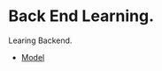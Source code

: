 # Back End Learning.

Learing Backend.

- [Model](https://app.eraser.io/workspace/YtPqZ1VogxGy1jzIDkzj)